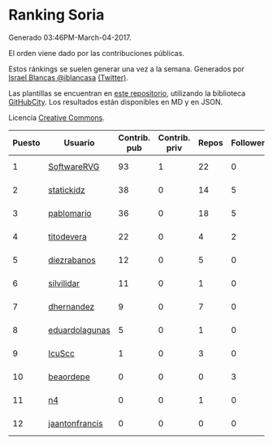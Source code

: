 # Ranking Soria

Generado 03:46PM-March-04-2017.

El orden viene dado por las contribuciones públicas.

Estos ránkings se suelen generar una vez a la semana. Generados por [Israel Blancas @iblancasa](https://github.com/iblancasa/) [(Twitter)](https://twitter.com/iblancasa).

Las plantillas se encuentran en [este repositorio](https://github.com/iblancasa/GH-Spanish-Ranking), utilizando la biblioteca [GitHubCity](https://github.com/iblancasa/GitHubCity). Los resultados están disponibles en MD y en JSON.

Licencia [Creative Commons](https://creativecommons.org/licenses/by/4.0/).

| Puesto   |  Usuario  | Contrib. pub | Contrib. priv |Repos| Followers | Desde |  Avatar  |
|----------|-----------|--------------|---------------|-----|-----------|-------|----------|
|1|[SoftwareRVG](https://github.com/SoftwareRVG)|93|1|22|0|2015-11-09|![SoftwareRVG](https://avatars3.githubusercontent.com/u/15747545)|
|2|[statickidz](https://github.com/statickidz)|38|0|14|5|2014-06-14|![statickidz](https://avatars3.githubusercontent.com/u/7888227)|
|3|[pablomario](https://github.com/pablomario)|36|0|18|5|2013-05-18|![pablomario](https://avatars3.githubusercontent.com/u/4464094)|
|4|[titodevera](https://github.com/titodevera)|22|0|4|2|2015-03-19|![titodevera](https://avatars3.githubusercontent.com/u/11556124)|
|5|[diezrabanos](https://github.com/diezrabanos)|12|0|5|0|2015-03-01|![diezrabanos](https://avatars1.githubusercontent.com/u/11255349)|
|6|[silvilidar](https://github.com/silvilidar)|11|0|1|0|2016-03-18|![silvilidar](https://avatars1.githubusercontent.com/u/17927667)|
|7|[dhernandez](https://github.com/dhernandez)|9|0|7|0|2011-10-02|![dhernandez](https://avatars1.githubusercontent.com/u/1096670)|
|8|[eduardolagunas](https://github.com/eduardolagunas)|5|0|1|0|2015-10-30|![eduardolagunas](https://avatars2.githubusercontent.com/u/15438307)|
|9|[IcuScc](https://github.com/IcuScc)|1|0|3|0|2013-09-13|![IcuScc](https://avatars1.githubusercontent.com/u/5454095)|
|10|[beaordepe](https://github.com/beaordepe)|0|0|0|3|2013-10-30|![beaordepe](https://avatars3.githubusercontent.com/u/5817146)|
|11|[n4](https://github.com/n4)|0|0|1|0|2012-10-06|![n4](https://avatars1.githubusercontent.com/u/2500651)|
|12|[jaantonfrancis](https://github.com/jaantonfrancis)|0|0|0|0|2016-02-21|![jaantonfrancis](https://avatars0.githubusercontent.com/u/17393274)|
